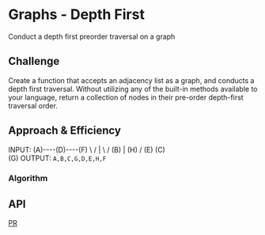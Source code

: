 # Graphs - Depth First
<!-- Short summary or background information -->
Conduct a depth first preorder traversal on a graph

## Challenge
<!-- Description of the challenge -->

Create a function that accepts an adjacency list as a graph, and conducts a depth first traversal. Without utilizing any of the built-in methods available to your language, return a collection of nodes in their pre-order depth-first traversal order.

## Approach & Efficiency
<!-- What approach did you take? Why? What is the Big O space/time for this approach? -->

INPUT:
            (A)----(D)----(F)
              \   / | \   /
               (B)  |  (H)
              /    (E)
            (C)
              \
              (G)
OUTPUT:
 `A,B,C,G,D,E,H,F`

### Algorithm



## API
<!-- Description of each method publicly available in your Graph -->

[PR](https://github.com/astrokd/data-structures-and-algorithms/pull/58)

